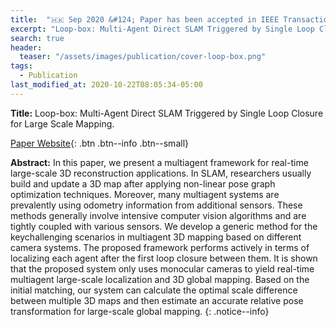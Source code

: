 ```yaml
---
title:  "🇭🇰 Sep 2020 &#124; Paper has been accepted in IEEE Transactions on Cybernetics (IF-11+)."
excerpt: "Loop-box: Multi-Agent Direct SLAM Triggered by Single Loop Closure for Large Scale Mapping"
search: true
header:
  teaser: "/assets/images/publication/cover-loop-box.png"
tags: 
  - Publication
last_modified_at: 2020-10-22T08:05:34-05:00
---
```


**Title:** Loop-box: Multi-Agent Direct SLAM Triggered by Single Loop Closure for Large Scale Mapping.

[Paper Website](https://usmanmaqbool.github.io/loop-box){: .btn .btn--info .btn--small}

**Abstract:** In this paper, we present a multiagent framework for real-time large-scale 3D reconstruction applications. In SLAM, researchers usually build and update a 3D map after applying non-linear pose graph optimization techniques. Moreover, many multiagent systems are prevalently using odometry information from additional sensors. These methods generally involve intensive computer vision algorithms and are tightly coupled with various sensors. We develop a generic method for the keychallenging scenarios in multiagent 3D mapping based on different camera systems. The proposed framework performs actively in terms of localizing each agent after the first loop closure between them. It is shown that the proposed system only uses monocular cameras to yield real-time multiagent large-scale localization and 3D global mapping. Based on the initial matching, our system can calculate the optimal scale difference between multiple 3D maps and then estimate an accurate relative pose transformation for large-scale global mapping.
{: .notice--info}



<!---
<figure>
    <a href="/assets/images/publication/smart-inspect.jpg"><img src="/assets/images/publication/smart-inspect.jpg"></a>
    <figcaption>Smart-Inspect: Micro Scale Localization and Classification of Smartphone Glass Defects for Industrial Automation.</figcaption>
</figure>

{: .notice--info}
<iframe width="560" height="315" src="https://www.youtube.com/embed/jVjiV6BOH10" frameborder="0" allow="autoplay; encrypted-media" allowfullscreen></iframe>
-->